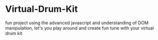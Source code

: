 # Virtual-Drum-Kit
fun project using the advanced javascript and understanding of DOM manipulation,
let's you play around and create fun tune with your virtual drum kit 
